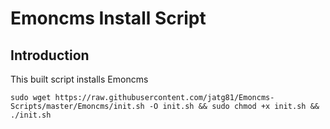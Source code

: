 # Emoncms Install Script
## Introduction
This built script installs Emoncms
```shell
sudo wget https://raw.githubusercontent.com/jatg81/Emoncms-Scripts/master/Emoncms/init.sh -O init.sh && sudo chmod +x init.sh && ./init.sh
```

